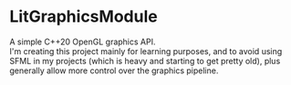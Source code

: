 # LitGraphicsModule

A simple C++20 OpenGL graphics API.  
I'm creating this project mainly for learning purposes, and to avoid using SFML in my projects (which is heavy and starting to get pretty old), plus generally allow more control over the graphics pipeline.
